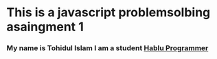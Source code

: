<h1> This is a javascript problemsolbing asaingment 1 </h1>

<h3> My name is Tohidul Islam  I am a student <a href="https://www.hablu-programmer.com">Hablu Programmer</a></h3>